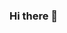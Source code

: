 ### Hi there 👋

<!--
**lourensvdzee/lourensvdzee** is a ✨ _special_ ✨ repository because its `README.md` (this file) appears on your GitHub profile.

Here are some ideas to get you started:

- 🌱 I’m currently learning Full Stack Development at Spiced
-->
